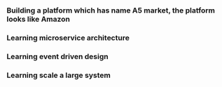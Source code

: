 ### Building a platform which has name A5 market, the platform looks like Amazon

### Learning microservice architecture

### Learning event driven design

### Learning scale a large system
